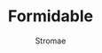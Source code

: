---
layout: "layouts/playing.html"
tags: "scores"
title: "Formidable"
author: "Stromae"
style: "pop"
mei_file: "./Formidable.mei"
---